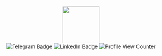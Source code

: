 <div id="header" align="center">
  <img src="https://media.giphy.com/media/26gsspfbt1HfVQ9va/giphy.gif?cid=82a1493btc0jgj1z0667pb2luf0wqieqadtjkaj80inhejhf&ep=v1_gifs_trending&rid=giphy.gif&ct=g" width="100" />
  <div id="badges">
    <a href="https://t.me/tessiz">
      <img src="https://img.shields.io/badge/Telegram-blue?logo=telegram" alt="Telegram Badge">
    </a>
    <a href="https://www.linkedin.com/in/%D0%B4%D0%B0%D0%BD%D0%B8%D0%BB%D0%B0-%D0%BA%D0%B0%D0%BB%D0%B8%D0%BD%D0%B8%D1%87%D0%B5%D0%B2-8244b9256/">
      <img src="https://img.shields.io/badge/LinkedIn-blue?logo=linkedin&logoColor=white" alt="LinkedIn Badge" />
    </a>
    <img src="https://komarev.com/ghpvc/?username=tessz1&style=flat-square&color=blue" alt="Profile View Counter"/>
  </div>
</div>

<style>
  #badges a {
    text-decoration: none;
  }
</style>
